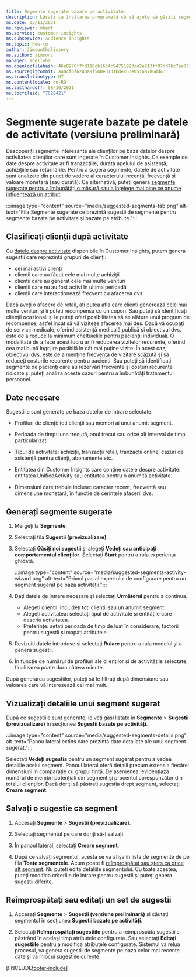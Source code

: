 ```yaml
---
title: Segmente sugerate bazate pe activitate.
description: Lăsați ca învățarea programată să vă ajute să găsiți segmente noi și interesante pe baza activității clienților.
ms.date: 05/11/2021
ms.reviewer: mhart
ms.service: customer-insights
ms.subservice: audience-insights
ms.topic: how-to
author: JimsonChalissery
ms.author: jimsonc
manager: shellyha
ms.openlocfilehash: 46e8970f7fd116cb1654c94751923ce2a213ff87dd7bc7ee731a62bbd0093513
ms.sourcegitcommit: aa0cfbf6240a9f560e3131bdec63e051a8786dd4
ms.translationtype: HT
ms.contentlocale: ro-RO
ms.lasthandoff: 08/10/2021
ms.locfileid: "7028421"
---
```

# <a name="suggested-segments-based-on-activity-data-preview"></a>Segmente sugerate bazate pe datele de activitate (versiune preliminară)

Descoperiți segmente interesante ale clienților pe baza datelor despre activitatea clienților care sunt ingerate în Customer Insights. Ca exemple de date despre activitate ar fi tranzacțiile, durata apelului de asistență, achizițiile sau returnările. Pentru a sugera segmente, datele de activitate sunt analizate din punct de vedere al caracterului recență, frecvență și valoare monetară (sau durată). Ca alternativă, puteți genera [segmente sugerate pentru a îmbunătăți o măsură sau a înțelege mai bine ce anume influențează un atribut](suggested-segments.md).

:::image type="content" source="media/suggested-segments-tab.png" alt-text="Fila Segmente sugerate ce prezintă sugestii de segmente pentru segmente bazate pe activitate și bazate pe atribute.":::

## <a name="categorize-customers-by-activity"></a>Clasificați clienții după activitate

Cu [datele despre activitate](activities.md) disponibile în Customer Insights, putem genera sugestii care reprezintă grupuri de clienți:

- cei mai activi clienți 
- clienții care au făcut cele mai multe achiziții 
- clienții care au generat cele mai multe venituri 
- clienții care nu au fost activi în ultima perioadă 
- clienții care interacționează frecvent cu afacerea dvs.  

Dacă aveți o afacere de retail, ați putea afla care clienți generează cele mai multe venituri și îi puteți recompensa cu un cupon. Sau puteți să identificați clienții ocazionali și le puteți oferi posibilitatea să se alăture unui program de recompense, astfel încât să vă viziteze afacerea mai des.
Dacă vă ocupați de servicii medicale, oferind asistență medicală publică și obiectivul dvs. este de a reduce la minimum cheltuielile pentru pacienții individuali. O modalitate de a face acest lucru ar fi reducerea vizitelor recurente, oferind cea mai bună îngrijire posibilă în cât mai puține vizite. În acest caz, obiectivul dvs. este de a menține frecvența de vizitare scăzută și să reduceți costurile recurente pentru pacienți. Sau puteți să identificați segmente de pacienți care au rezervări frecvente și costuri recurente ridicate și puteți analiza aceste cazuri pentru a îmbunătăți tratamentul persoanei. 

## <a name="required-data"></a>Date necesare

Sugestiile sunt generate pe baza datelor de intrare selectate. 

- Profiluri de clienți: toți clienții sau membri ai unui anumit segment. 

- Perioada de timp: luna trecută, anul trecut sau orice alt interval de timp particularizat.

- Tipul de activitate: achiziții, tranzacții retail, tranzacții online, cazuri de asistență pentru clienți, abonamente etc.  

- Entitatea din Customer Insights care conține datele despre activitate: entitatea UnifiedActivity sau entitatea pentru o anumită activitate. 

- Dimensiuni care trebuie incluse: caracter recent, frecvență sau dimensiune monetară, în funcție de cerințele afacerii dvs.

## <a name="generate-suggested-segments"></a>Generați segmente sugerate

1. Mergeți la **Segmente**.

1. Selectați fila **Sugestii (previzualizare)**.

1. Selectați **Găsiți noi sugestii** și alegeți **Vedeți sau anticipați comportamentul clienților**. Selectați **Start** pentru a rula experiența ghidată.

   :::image type="content" source="media/suggested-segments-activity-wizard.png" alt-text="Primul pas al expertului de configurare pentru un segment sugerat pe baza activității.":::

1. Dați datele de intrare necesare și selectați **Următorul** pentru a continua.

   - Alegeți clienții: includeți toți clienții sau un anumit segment.
   - Alegeți activitatea: selectați tipul de activitate și entitățile care descriu activitatea.
   - Preferințe: setați perioada de timp de luat în considerare, factorii pentru sugestii și mapați atributele.

1. Revizuiți datele introduse și selectați **Rulare** pentru a rula modelul și a genera sugestii.

1. În funcție de numărul de profiluri ale clienților și de activitățile selectate, finalizarea poate dura câteva minute. 

După generarea sugestiilor, puteți să le filtrați după dimensiune sau valoarea care vă interesează cel mai mult. 

## <a name="view-details-of-a-suggested-segment"></a>Vizualizați detaliile unui segment sugerat

După ce sugestiile sunt generate, le veți găsi listate în **Segmente** > **Sugestii (previzualizare)** în secțiunea **Sugestii bazate pe activități**.

:::image type="content" source="media/suggested-segments-details.png" alt-text="Panou lateral extins care prezintă date detaliate ale unui segment sugerat.":::

Selectați **Vedeți sugestia** pentru un segment sugerat pentru a vedea detaliile acelui segment. Panoul lateral oferă detalii precum extensia fiecărei dimensiuni în comparație cu grupul țintă. De asemenea, evidențiază numărul de membri potențiali din segment și procentul corespunzător din totalul clienților. Dacă doriți să păstrați sugestia drept segment, selectați **Creare segment**.    

## <a name="save-a-suggestion-as-a-segment"></a>Salvați o sugestie ca segment

1. Accesați **Segmente** > **Sugestii (previzualizare)**.

1. Selectați segmentul pe care doriți să-l salvați. 

1. În panoul lateral, selectați **Creare segment**. 

1. După ce salvați segmentul, acesta se va afișa în lista de segmente de pe fila **Toate segmentele**. Acum poate fi [reîmprospătat sau șters ca orice alt segment](segments.md). Nu puteți edita detaliile segmentului. Cu toate acestea, puteți modifica criteriile de intrare pentru sugestii și puteți genera sugestii diferite.

## <a name="refresh-or-edit-a-set-of-suggestions"></a>Reîmprospătați sau editați un set de sugestii

1. Accesați **Segmente** > **Sugestii (versiune preliminară)** și căutați segmentul în secțiunea **Sugestii bazate pe activități**.

1. Selectați **Reîmprospătați sugestiile** pentru a reîmprospăta sugestiile păstrând în același timp atributele configurate. Sau selectați **Editați sugestiile** pentru a modifica atributele configurate. Sistemul va relua procesul, va genera sugestii de segmente pe baza celor mai recente date și va înlocui sugestiile curente.

[!INCLUDE[footer-include](../includes/footer-banner.md)]
